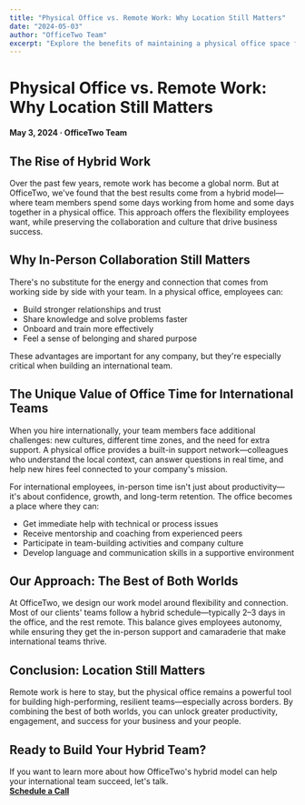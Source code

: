 ```yaml
---
title: "Physical Office vs. Remote Work: Why Location Still Matters"
date: "2024-05-03"
author: "OfficeTwo Team"
excerpt: "Explore the benefits of maintaining a physical office space for your international team and how it impacts collaboration and culture."
---
```


# Physical Office vs. Remote Work: Why Location Still Matters

**May 3, 2024 · OfficeTwo Team**

## The Rise of Hybrid Work

Over the past few years, remote work has become a global norm. But at OfficeTwo, we've found that the best results come from a hybrid model—where team members spend some days working from home and some days together in a physical office. This approach offers the flexibility employees want, while preserving the collaboration and culture that drive business success.

## Why In-Person Collaboration Still Matters

There's no substitute for the energy and connection that comes from working side by side with your team. In a physical office, employees can:

- Build stronger relationships and trust  
- Share knowledge and solve problems faster  
- Onboard and train more effectively  
- Feel a sense of belonging and shared purpose  

These advantages are important for any company, but they're especially critical when building an international team.

## The Unique Value of Office Time for International Teams

When you hire internationally, your team members face additional challenges: new cultures, different time zones, and the need for extra support. A physical office provides a built-in support network—colleagues who understand the local context, can answer questions in real time, and help new hires feel connected to your company's mission.

For international employees, in-person time isn't just about productivity—it's about confidence, growth, and long-term retention. The office becomes a place where they can:

- Get immediate help with technical or process issues  
- Receive mentorship and coaching from experienced peers  
- Participate in team-building activities and company culture  
- Develop language and communication skills in a supportive environment  

## Our Approach: The Best of Both Worlds

At OfficeTwo, we design our work model around flexibility and connection. Most of our clients' teams follow a hybrid schedule—typically 2–3 days in the office, and the rest remote. This balance gives employees autonomy, while ensuring they get the in-person support and camaraderie that make international teams thrive.

## Conclusion: Location Still Matters

Remote work is here to stay, but the physical office remains a powerful tool for building high-performing, resilient teams—especially across borders. By combining the best of both worlds, you can unlock greater productivity, engagement, and success for your business and your people.

## Ready to Build Your Hybrid Team?

If you want to learn more about how OfficeTwo's hybrid model can help your international team succeed, let's talk.  
[**Schedule a Call**](https://calendar.google.com/calendar/u/0/appointments/schedules/AcZssZ2EV4apkqKge60YgDrj2V7n56gxwNEy2yXWefVfPuiie42bTJWl2EXr4H_3P9-g2hgYaQ3dljOU?gv=true)
